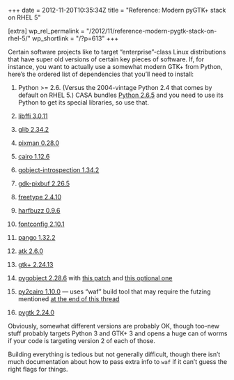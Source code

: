 +++
date = 2012-11-20T10:35:34Z
title = "Reference: Modern pyGTK+ stack on RHEL 5"

[extra]
wp_rel_permalink = "/2012/11/reference-modern-pygtk-stack-on-rhel-5/"
wp_shortlink = "/?p=613"
+++

Certain software projects like to target “enterprise”-class Linux
distributions that have super old versions of certain key pieces of software.
If, for instance, you want to actually use a somewhat modern GTK+ from Python,
here’s the ordered list of dependencies that you’ll need to install:

1. Python >= 2.6. (Versus the 2004-vintage Python 2.4 that comes by default on
   RHEL 5.) CASA bundles
   [Python 2.6.5](http://www.python.org/ftp/python/2.6.5/Python-2.6.5.tar.bz2)
   and you need to use its Python to get its special libraries, so use that.

2. [libffi 3.0.11](ftp://sourceware.org/pub/libffi/libffi-3.0.11.tar.gz)

3. [glib 2.34.2](http://ftp.gnome.org/pub/gnome/sources/glib/2.34/glib-2.34.2.tar.xz)

4. [pixman 0.28.0](http://cairographics.org/releases/pixman-0.28.0.tar.gz)

5. [cairo 1.12.6](http://cairographics.org/releases/cairo-1.12.6.tar.xz)

6. [gobject-introspection 1.34.2](http://ftp.gnome.org/pub/gnome/sources/gobject-introspection/1.34/gobject-introspection-1.34.2.tar.xz)

7. [gdk-pixbuf 2.26.5](http://ftp.gnome.org/pub/gnome/sources/gdk-pixbuf/2.26/gdk-pixbuf-2.26.5.tar.xz)

8. [freetype 2.4.10](http://download.savannah.gnu.org/releases/freetype/freetype-2.4.10.tar.bz2)

9. [harfbuzz 0.9.6](http://www.freedesktop.org/software/harfbuzz/release/harfbuzz-0.9.6.tar.bz2)

10. [fontconfig 2.10.1](http://www.freedesktop.org/software/fontconfig/release/fontconfig-2.10.1.tar.bz2)

11. [pango 1.32.2](http://ftp.acc.umu.se/pub/gnome/sources/pango/1.32/pango-1.32.2.tar.xz)

12. [atk 2.6.0](http://ftp.gnome.org/pub/gnome/sources/atk/2.6/atk-2.6.0.tar.xz)

13. [gtk+ 2.24.13](http://ftp.gnome.org/pub/gnome/sources/gtk+/2.24/gtk+-2.24.13.tar.xz)

14. [pygobject 2.28.6](http://ftp.gnome.org/pub/gnome/sources/pygobject/2.28/pygobject-2.28.6.tar.xz)
    with
    [this patch](http://mail-index.netbsd.org/pkgsrc-users/2012/02/08/msg015675.html)
    and [this optional one](/wp/wp-content/uploads/2014/03/gobj-warn.diff)

15. [py2cairo 1.10.0](http://www.cairographics.org/releases/py2cairo-1.10.0.tar.bz2)
    — uses “waf” build tool that may require the futzing mentioned
    [at the end of this thread](https://groups.google.com/forum/?fromgroups=#!topic/waf-users/8Xt4BbxM6i8)

16. [pygtk 2.24.0](http://ftp.gnome.org/pub/gnome/sources/pygtk/2.24/pygtk-2.24.0.tar.bz2)

Obviously, somewhat different versions are probably OK, though too-new stuff
probably targets Python 3 and GTK+ 3 and opens a huge can of worms if your
code is targeting version 2 of each of those.

Building everything is tedious but not generally difficult, though there isn’t
much documentation about how to pass extra info to `waf` if it can’t guess the
right flags for things.
